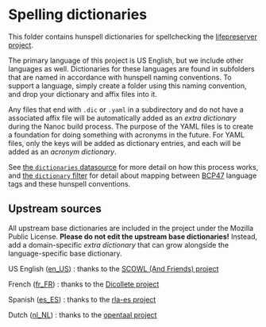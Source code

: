 # Spelling dictionaries

This folder contains hunspell dictionaries for spellchecking the [lifepreserver
project](https://github.com/pentandra/lifepreserver).

The primary language of this project is US English, but we include other
languages as well. Dictionaries for these languages are found in subfolders
that are named in accordance with hunspell naming conventions. To support a
language, simply create a folder using this naming convention, and drop your
dictionary and affix files into it.

Any files that end with `.dic` or `.yaml` in a subdirectory and do not have a
associated affix file will be automatically added as an _extra dictionary_
during the Nanoc build process. The purpose of the YAML files is to create a
foundation for doing something with acronyms in the future. For YAML files,
only the keys will be added as dictionary entries, and each will be added as an
_acronym dictionary_.

See [the `dictionaries` datasource](../../lib/data_sources/dictionaries.rb) for
more detail on how this process works, and [the `dictionary`
filter](../../lib/filters/spell_checker/dictionary.rb) for detail about mapping
between [BCP47](https://tools.ietf.org/html/bcp47) language tags and these
hunspell conventions.

## Upstream sources

All upstream base dictionaries are included in the project under the Mozilla
Public License. **Please do not edit the upstream base dictionaries!** Instead,
add a domain-specific _extra dictionary_ that can grow alongside the
language-specific base dictionary.

US English ([en_US](en_US/))
: thanks to the [SCOWL (And Friends) project](http://wordlist.aspell.net/)

French ([fr_FR](fr_FR/))
: thanks to the [Dicollete project](http://www.dicollecte.org/home.php?prj=fr)

Spanish ([es_ES](es_ES/))
: thanks to the [rla-es project](https://github.com/sbosio/rla-es)

Dutch ([nl_NL](nl_NL/))
: thanks to the [opentaal project](http://www.opentaal.org/)

